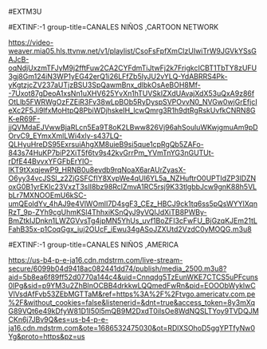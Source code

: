 #EXTM3U

#EXTINF:-1 group-title=CANALES NIÑOS ,CARTOON NETWORK

https://video-weaver.mia05.hls.ttvnw.net/v1/playlist/CsoFsFpfXmClzUIwiTrW9JGVkYSsGAJcB-oqNdjUxzmTFJyM9j2fftFuw2CA2CYFdmTiJtwFj2k7FrigkcICBT1TbTY8zUFU3gj8Gm124iN3WP1yEG42erQ1i26LFfZb5IyJU2vYLQ-YdABRRS4Pk-yKgtzjcZV237aUTjzBSU3SpQawmBnx_dlbkOsAeBOH8Mf--7Uxot87gDeoA1xsNn1uXHV625YvXn1hTUVSkIZXdUAvajXdX53uQxA9z86fOtLlb5FWRWgOzFZEiR3Fv38wLpBOb5RyDyspSVPOvvN0_NVGw0wjGrEfjcIeXc2F5Ji9lfxMoHtpQ8PbiWDjhskeIH_lcwQmrg3R1h9dtRgRskUvfkCNRN8GK-eR69F-jjQVMdaEJVwwBjaRLcn5Ea9T8oK2LBww826Vj96ahSouluWKwjgmuAm9pDOrvC9_EYmxXmlLWi4xly-s437LQ-QLHyuHreDS95ExrsuiAhgXM8uieB9si5que1cpRgQb5ZAFo-843s74HuKP7biP2XiT5f6tv9s42kvGrrPm_YVmTnYG3nGUTUt-rDfE44BvvxYFGFbErYIO-lKT9tXxqjewP9_HRNB0u8evdb9rqNoaX6arAUrZyasX-O6yy34vcJSSl_z2ZjGSFCfIY8XvpWe4qUI6YL5a_NZHuftrO0UPTIdZP3lDZNoxG0B1yrEKIc23VxzT3sII8bz98RclZmvA1RC5rsj9K33tlgbbJcw9gnK88h5VLbLr7MXNOOEmU6kSC-umQEoldYv_4hAJ9e4VlWOmlI7D4sgF3_CEz_HBCJ9ck1tq6ss5pQsWYYlXqnRzT_9p-ZYh9cgUhmKSl4ThhxiKSnQyJ9yVQIJdXiTB8PWBy-BmZtkIJDnkn1LWZGVvsTg4jpMN5YhUs_uvf1BoZFI3cFwFU_BjGzqKJEm21tLFahB35x-p1CoqGgx_iuj2OUcF_iEwu34gASoJZXUtd2VzdC0yMOQG.m3u8

#EXTINF:-1 group-title=CANALES NIÑOS ,AMERICA

https://us-b4-p-e-ja16.cdn.mdstrm.com/live-stream-secure/6099b04d9418ac082441dd74/publish/media_2500.m3u8?aid=5b8ea6f89ff52d0770a144c4&uid=Cnnqdg5TzEunWKE7CTCS5uPFcuns0IPg&sid=p9YM3u2ZhBInOCBB4drkkwLQQmedFwRn&pid=EOOObWyklwCVlVsdAfFvb53ZEbMGTTaM&ref=https%3A%2F%2Ftvgo.americatv.com.pe%2F&without_cookies=false&listenerid=&dnt=true&access_token=8y3mXqG89VQt6e49kDfyW81D1I50l5mQB9M2DxdT0iIsOe8WdNQSLTYoy9TVDQJMCKn6j7JBv9Q&es=us-b4-p-e-ja16.cdn.mdstrm.com&ote=1686532475030&ot=RDlXSOhoD5ggYPTfyNw0Yg&proto=https&pz=us
